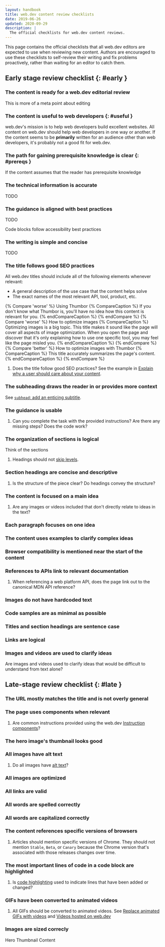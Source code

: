 ```yaml
---
layout: handbook
title: web.dev content review checklists
date: 2019-06-26
updated: 2020-09-29
description: |
  The official checklists for web.dev content reviews.
---
```


This page contains the official checklists that all web.dev editors are expected to use
when reviewing new content. Authors are encouraged to use these checklists to
self-review their writing and fix problems proactively, rather than waiting for
an editor to catch them.

## Early stage review checklist {: #early }

### The content is ready for a web.dev editorial review

This is more of a meta point about editing

### The content is useful to web developers {: #useful }

web.dev's mission is to help web developers build excellent websites.
All content on web.dev should help web developers in one way or another.
If the content seems to be **primarily** written for an audience other than
web developers, it's probably not a good fit for web.dev.

### The path for gaining prerequisite knowledge is clear {: #prereqs }

If the content assumes that the reader has prerequisite knowledge

### The technical information is accurate

TODO

### The guidance is aligned with best practices

TODO

Code blocks follow accessibility best practices

### The writing is simple and concise

TODO

### The title follows good SEO practices

All web.dev titles should include all of the following elements whenever relevant:

* A general description of the use case that the content helps solve
* The exact names of the most relevant API, tool, product, etc.

{% Compare 'worse' %}
  Using Thumbor
  {% CompareCaption %}
    If you don't know what Thumbor is, you'll have no idea how this content is relevant for you.
  {% endCompareCaption %}
{% endCompare %}
{% Compare 'worse' %}
  How to optimize images
  {% CompareCaption %}
    Optimizing images is a big topic. This title makes it sound like
    the page will cover all aspects of image optimization. When you open the page
    and discover that it's only explaining how to use one specific tool, you may feel
    like the page misled you.
  {% endCompareCaption %}
{% endCompare %}
{% Compare 'better' %}
  How to optimize images with Thumbor
  {% CompareCaption %}
    This title accurately summarizes the page's content.
  {% endCompareCaption %}
{% endCompare %}

1. Does the title follow good SEO practices? See the example in
   [Explain why a user should care about your content](/handbook/quality/#explanations).

### The subheading draws the reader in or provides more context

See [`subhead`: add an enticing subtitle](/handbook/yaml-front-matter/#subhead).

### The guidance is usable

1. Can you complete the task with the provided instructions? Are there any missing steps? Does the code work?

### The organization of sections is logical

Think of the sections

1. Headings should not [skip levels](/heading-levels).

### Section headings are concise and descriptive

1. Is the structure of the piece clear? Do headings convey the structure?

### The content is focused on a main idea

1. Are any images or videos included that don't directly relate to ideas in the text?

### Each paragraph focuses on one idea

### The content uses examples to clarify complex ideas

### Browser compatibility is mentioned near the start of the content

### References to APIs link to relevant documentation

1. When referencing a web platform API, does the page link out to the canonical MDN API reference?

### Images do not have hardcoded text

### Code samples are as minimal as possible

### Titles and section headings are sentence case

### Links are logical

### Images and videos are used to clarify ideas

Are images and videos used to clarify ideas that would be difficult to understand from text alone?

## Late-stage review checklist {: #late }

### The URL mostly matches the title and is not overly general

### The page uses components when relevant

1. Are common instructions provided using the web.dev [Instruction components](/handbook/web-dev-components/#instruction)?

### The hero image's thumbnail looks good

### All images have alt text

1. Do all images have [alt text](/image-alt)?

### All images are optimized

### All links are valid

### All words are spelled correctly

### All words are capitalized correctly

### The content references specific versions of browsers

1. Articles should mention specific versions of Chrome. They should not mention `Stable`, `Beta`, or `Canary`
   because the Chrome version that's associated with those releases changes over time.

### The most important lines of code in a code block are highlighted

1. Is [code highlighting](/handbook/markup-code/#code-highlighting) used to indicate lines that have been added or changed?

### GIFs have been converted to animated videos

1. All GIFs should be converted to animated videos. See [Replace animated GIFs with videos](/replace-gifs-with-videos/)
   and [Videos hosted on web.dev](/handbook/markup-media/#video-hosted-on-web.dev)

### Images are sized correcly

Hero
Thumbnail
Content

